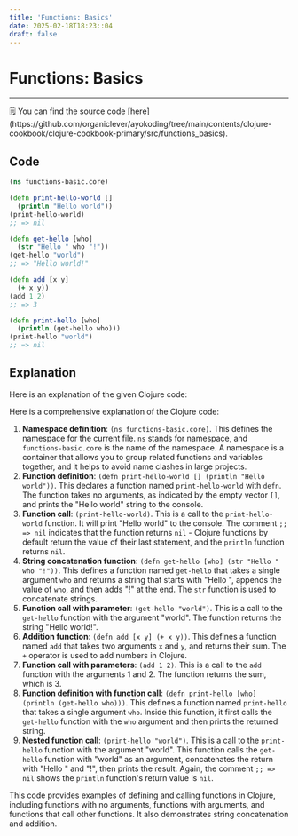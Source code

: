 ```yaml
---
title: 'Functions: Basics'
date: 2025-02-18T18:23::04
draft: false
---
```


# Functions: Basics

---

<aside>
🗒️ You can find the source code [here](https://github.com/organiclever/ayokoding/tree/main/contents/clojure-cookbook/clojure-cookbook-primary/src/functions_basics).

</aside>

## Code

```clojure
(ns functions-basic.core)

(defn print-hello-world []
  (println "Hello world"))
(print-hello-world)
;; => nil

(defn get-hello [who]
  (str "Hello " who "!"))
(get-hello "world")
;; => "Hello world!"

(defn add [x y]
  (+ x y))
(add 1 2)
;; => 3

(defn print-hello [who]
  (println (get-hello who)))
(print-hello "world")
;; => nil
```

## Explanation

Here is an explanation of the given Clojure code:

Here is a comprehensive explanation of the Clojure code:

1. **Namespace definition**: `(ns functions-basic.core)`. This defines the namespace for the current file. `ns` stands for namespace, and `functions-basic.core` is the name of the namespace. A namespace is a container that allows you to group related functions and variables together, and it helps to avoid name clashes in large projects.
2. **Function definition**: `(defn print-hello-world [] (println "Hello world"))`. This declares a function named `print-hello-world` with `defn`. The function takes no arguments, as indicated by the empty vector `[]`, and prints the "Hello world" string to the console.
3. **Function call**: `(print-hello-world)`. This is a call to the `print-hello-world` function. It will print "Hello world" to the console. The comment `;; => nil` indicates that the function returns `nil` - Clojure functions by default return the value of their last statement, and the `println` function returns `nil`.
4. **String concatenation function**: `(defn get-hello [who] (str "Hello " who "!"))`. This defines a function named `get-hello` that takes a single argument `who` and returns a string that starts with "Hello ", appends the value of `who`, and then adds "!" at the end. The `str` function is used to concatenate strings.
5. **Function call with parameter**: `(get-hello "world")`. This is a call to the `get-hello` function with the argument "world". The function returns the string "Hello world!".
6. **Addition function**: `(defn add [x y] (+ x y))`. This defines a function named `add` that takes two arguments `x` and `y`, and returns their sum. The `+` operator is used to add numbers in Clojure.
7. **Function call with parameters**: `(add 1 2)`. This is a call to the `add` function with the arguments 1 and 2. The function returns the sum, which is 3.
8. **Function definition with function call**: `(defn print-hello [who] (println (get-hello who)))`. This defines a function named `print-hello` that takes a single argument `who`. Inside this function, it first calls the `get-hello` function with the `who` argument and then prints the returned string.
9. **Nested function call**: `(print-hello "world")`. This is a call to the `print-hello` function with the argument "world". This function calls the `get-hello` function with "world" as an argument, concatenates the return with "Hello " and "!", then prints the result. Again, the comment `;; => nil` shows the `println` function's return value is `nil`.

This code provides examples of defining and calling functions in Clojure, including functions with no arguments, functions with arguments, and functions that call other functions. It also demonstrates string concatenation and addition.
